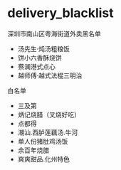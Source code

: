 # delivery_blacklist
深圳市南山区粤海街道外卖黑名单

 - 汤先生·炖汤粗粮饭
 - 饼小六香酥烧饼
 - 蔡澜港式点心
 - 越师傅·越式法棍三明治



白名单
- 三及第
- 炳记烧腊（叉烧好吃）
- 点都得
- 潮汕.西胪莲藕汤.牛河
- 单人份猪肚鸡汤饭
- 余百年烧腊
- 爽爽甜品.化州特色
